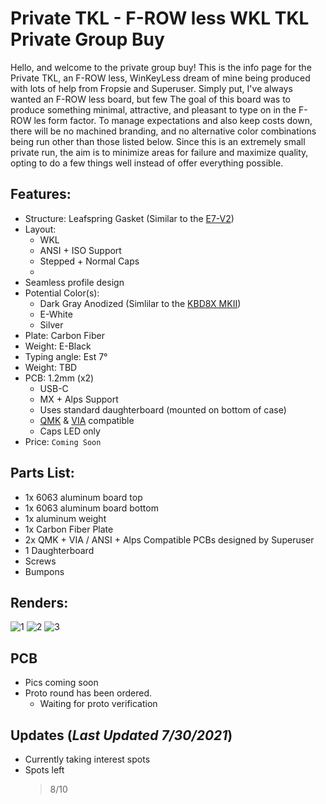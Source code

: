 # Private TKL - F-ROW less WKL TKL Private Group Buy

Hello, and welcome to the private group buy! This is the info page for the Private TKL, an F-ROW less, WinKeyLess dream of mine being produced with lots of help from Fropsie and Superuser. Simply put, I've always wanted an F-ROW less board, but few The goal of this board was to produce something minimal, attractive, and pleasant to type on in the F-ROW les form factor. To manage expectations and also keep costs down, there will be no machined branding, and no alternative color combinations being run other than those listed below. Since this is an extremely small private run, the aim is to minimize areas for failure and maximize quality, opting to do a few things well instead of offer everything possible. 

## Features:
- Structure: Leafspring Gasket (Similar to the [E7-V2](https://exclusive.run/blogs/news/e7-v2-gml-isolated-gasket-muted-plate-leaf-spring-structure))
- Layout:    
  - WKL
  - ANSI + ISO Support
  - Stepped + Normal Caps
  -  
- Seamless profile design 
- Potential Color(s): 
  - Dark Gray Anodized (Simlilar to the [KBD8X MKII](https://raw.githubusercontent.com/AndyDoering/Keyboards/main/images/IMG_20191216_164500_596(1).jpg))
  - E-White
  - Silver
- Plate: Carbon Fiber
- Weight: E-Black
- Typing angle: Est 7°
- Weight: TBD
- PCB: 1.2mm (x2)
  - USB-C
  - MX + Alps Support
  - Uses standard daughterboard (mounted on bottom of case)
  - [QMK](https://docs.qmk.fm/#/) & [VIA](https://caniusevia.com/) compatible
  - Caps LED only
- Price: `Coming Soon`

## Parts List:
- 1x 6063 aluminum board top
- 1x 6063 aluminum board bottom
- 1x aluminum weight
- 1x Carbon Fiber Plate
- 2x QMK + VIA / ANSI + Alps Compatible PCBs designed by Superuser
- 1 Daughterboard
- Screws
- Bumpons

## Renders:
![1](https://user-images.githubusercontent.com/64050644/127601315-570c1bcd-dcf2-417d-82af-4da2097ee43a.png)
![2](https://user-images.githubusercontent.com/64050644/127601314-2f4b85e2-7bb4-463d-bd7d-98da92dd24a0.png)
![3](https://user-images.githubusercontent.com/64050644/127601313-35079b96-a259-4248-a1b6-7a2abf1fe905.png)

## PCB
- Pics coming soon
- Proto round has been ordered.
  - Waiting for proto verification

## Updates (_Last Updated 7/30/2021_)
- Currently taking interest spots
- Spots left
  > 8/10
